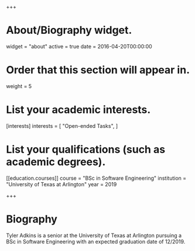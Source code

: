 +++
# About/Biography widget.
widget = "about"
active = true
date = 2016-04-20T00:00:00

# Order that this section will appear in.
weight = 5

# List your academic interests.
[interests]
  interests = [
    "Open-ended Tasks",
  ]

# List your qualifications (such as academic degrees).

[[education.courses]]
  course = "BSc in Software Engineering"
  institution = "University of Texas at Arlington"
  year = 2019


 
+++

# Biography

Tyler Adkins is a senior at the University of Texas at Arlington pursuing a BSc in Software Engineering with an expected graduation date of 12/2019. 
